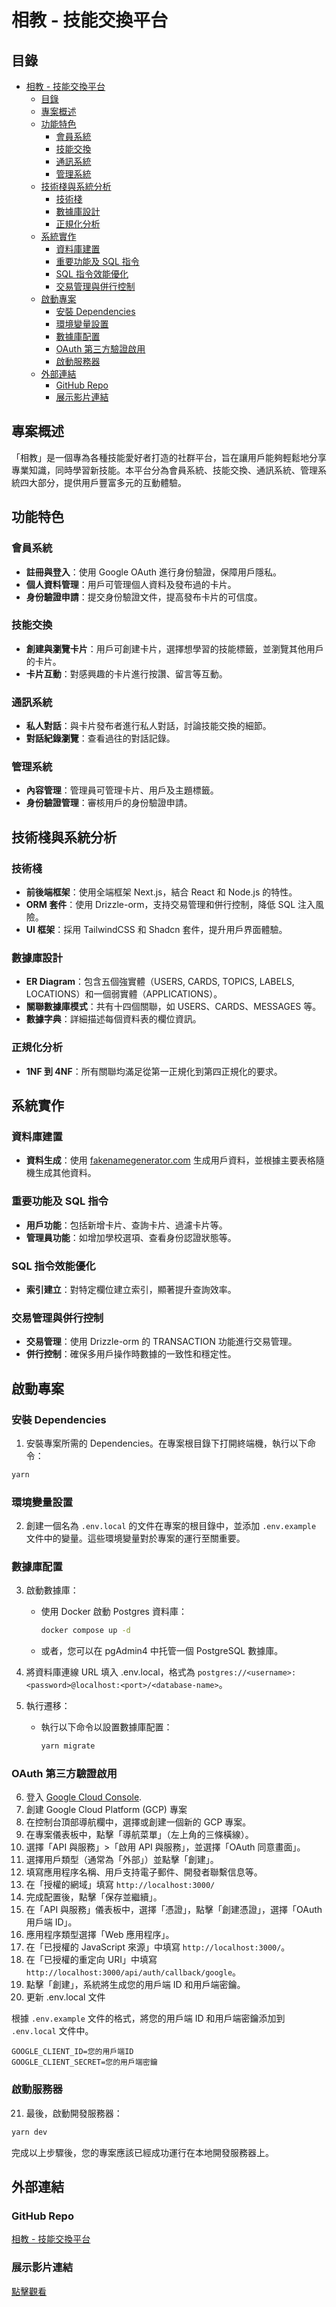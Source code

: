 
# 相教 - 技能交換平台

## 目錄

- [相教 - 技能交換平台](#相教---技能交換平台)
  - [目錄](#目錄)
  - [專案概述](#專案概述)
  - [功能特色](#功能特色)
    - [會員系統](#會員系統)
    - [技能交換](#技能交換)
    - [通訊系統](#通訊系統)
    - [管理系統](#管理系統)
  - [技術棧與系統分析](#技術棧與系統分析)
    - [技術棧](#技術棧)
    - [數據庫設計](#數據庫設計)
    - [正規化分析](#正規化分析)
  - [系統實作](#系統實作)
    - [資料庫建置](#資料庫建置)
    - [重要功能及 SQL 指令](#重要功能及-sql-指令)
    - [SQL 指令效能優化](#sql-指令效能優化)
    - [交易管理與併行控制](#交易管理與併行控制)
  - [啟動專案](#啟動專案)
    - [安裝 Dependencies](#安裝-dependencies)
    - [環境變量設置](#環境變量設置)
    - [數據庫配置](#數據庫配置)
    - [OAuth 第三方驗證啟用](#oauth-第三方驗證啟用)
    - [啟動服務器](#啟動服務器)
  - [外部連結](#外部連結)
    - [GitHub Repo](#github-repo)
    - [展示影片連結](#展示影片連結)

## 專案概述

「相教」是一個專為各種技能愛好者打造的社群平台，旨在讓用戶能夠輕鬆地分享專業知識，同時學習新技能。本平台分為會員系統、技能交換、通訊系統、管理系統四大部分，提供用戶豐富多元的互動體驗。

## 功能特色

### 會員系統

- **註冊與登入**：使用 Google OAuth 進行身份驗證，保障用戶隱私。
- **個人資料管理**：用戶可管理個人資料及發布過的卡片。
- **身份驗證申請**：提交身份驗證文件，提高發布卡片的可信度。

### 技能交換

- **創建與瀏覽卡片**：用戶可創建卡片，選擇想學習的技能標籤，並瀏覽其他用戶的卡片。
- **卡片互動**：對感興趣的卡片進行按讚、留言等互動。

### 通訊系統

- **私人對話**：與卡片發布者進行私人對話，討論技能交換的細節。
- **對話紀錄瀏覽**：查看過往的對話記錄。

### 管理系統

- **內容管理**：管理員可管理卡片、用戶及主題標籤。
- **身份驗證管理**：審核用戶的身份驗證申請。

## 技術棧與系統分析

### 技術棧

- **前後端框架**：使用全端框架 Next.js，結合 React 和 Node.js 的特性。
- **ORM 套件**：使用 Drizzle-orm，支持交易管理和併行控制，降低 SQL 注入風險。
- **UI 框架**：採用 TailwindCSS 和 Shadcn 套件，提升用戶界面體驗。

### 數據庫設計

- **ER Diagram**：包含五個強實體（USERS, CARDS, TOPICS, LABELS, LOCATIONS）和一個弱實體（APPLICATIONS）。
- **關聯數據庫模式**：共有十四個關聯，如 USERS、CARDS、MESSAGES 等。
- **數據字典**：詳細描述每個資料表的欄位資訊。

### 正規化分析

- **1NF 到 4NF**：所有關聯均滿足從第一正規化到第四正規化的要求。

## 系統實作

### 資料庫建置

- **資料生成**：使用 [fakenamegenerator.com](https://www.fakenamegenerator.com/) 生成用戶資料，並根據主要表格隨機生成其他資料。

### 重要功能及 SQL 指令

- **用戶功能**：包括新增卡片、查詢卡片、過濾卡片等。
- **管理員功能**：如增加學校選項、查看身份認證狀態等。

### SQL 指令效能優化

- **索引建立**：對特定欄位建立索引，顯著提升查詢效率。

### 交易管理與併行控制

- **交易管理**：使用 Drizzle-orm 的 TRANSACTION 功能進行交易管理。
- **併行控制**：確保多用戶操作時數據的一致性和穩定性。

## 啟動專案

### 安裝 Dependencies

 1. 安裝專案所需的 Dependencies。在專案根目錄下打開終端機，執行以下命令：

```bash
yarn
```

### 環境變量設置

2. 創建一個名為 `.env.local` 的文件在專案的根目錄中，並添加 `.env.example` 文件中的變量。這些環境變量對於專案的運行至關重要。

### 數據庫配置

3. 啟動數據庫：
   - 使用 Docker 啟動 Postgres 資料庫：
     ```bash
     docker compose up -d
     ```
   - 或者，您可以在 pgAdmin4 中托管一個 PostgreSQL 數據庫。

4. 將資料庫連線 URL 填入 .env.local，格式為 `postgres://<username>:<password>@localhost:<port>/<database-name>`。

5. 執行遷移：
   - 執行以下命令以設置數據庫配置：
     ```bash
     yarn migrate
     ```

### OAuth 第三方驗證啟用

6. 登入 [Google Cloud Console](https://console.cloud.google.com/).
7. 創建 Google Cloud Platform (GCP) 專案
8. 在控制台頂部導航欄中，選擇或創建一個新的 GCP 專案。
9. 在專案儀表板中，點擊「導航菜單」（左上角的三條橫線）。
10. 選擇「API 與服務」>「啟用 API 與服務」，並選擇「OAuth 同意畫面」。
11. 選擇用戶類型（通常為「外部」）並點擊「創建」。
12. 填寫應用程序名稱、用戶支持電子郵件、開發者聯繫信息等。
13. 在「授權的網域」填寫 `http://localhost:3000/`
14. 完成配置後，點擊「保存並繼續」。
15. 在「API 與服務」儀表板中，選擇「憑證」，點擊「創建憑證」，選擇「OAuth 用戶端 ID」。
16. 應用程序類型選擇「Web 應用程序」。
17. 在「已授權的 JavaScript 來源」中填寫 `http://localhost:3000/`。
18. 在「已授權的重定向 URI」中填寫 `http://localhost:3000/api/auth/callback/google`。
19. 點擊「創建」，系統將生成您的用戶端 ID 和用戶端密鑰。
20. 更新 .env.local 文件
    
根據 `.env.example` 文件的格式，將您的用戶端 ID 和用戶端密鑰添加到 `.env.local` 文件中。
```
GOOGLE_CLIENT_ID=您的用戶端ID
GOOGLE_CLIENT_SECRET=您的用戶端密鑰
```

### 啟動服務器

21.  最後，啟動開發服務器：
   ```bash
   yarn dev
   ```

完成以上步驟後，您的專案應該已經成功運行在本地開發服務器上。

## 外部連結

### GitHub Repo

[相教 - 技能交換平台](https://github.com/112-1-DB-Group-10/banana-next)

### 展示影片連結

[點擊觀看](https://youtu.be/lADQbZCNkQU)
